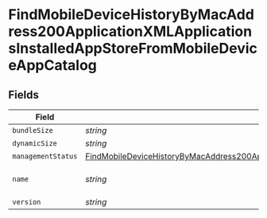 # FindMobileDeviceHistoryByMacAddress200ApplicationXMLApplicationsInstalledAppStoreFromMobileDeviceAppCatalog


## Fields

| Field                                                                                                                                                                                                                                                                                 | Type                                                                                                                                                                                                                                                                                  | Required                                                                                                                                                                                                                                                                              | Description                                                                                                                                                                                                                                                                           | Example                                                                                                                                                                                                                                                                               |
| ------------------------------------------------------------------------------------------------------------------------------------------------------------------------------------------------------------------------------------------------------------------------------------- | ------------------------------------------------------------------------------------------------------------------------------------------------------------------------------------------------------------------------------------------------------------------------------------- | ------------------------------------------------------------------------------------------------------------------------------------------------------------------------------------------------------------------------------------------------------------------------------------- | ------------------------------------------------------------------------------------------------------------------------------------------------------------------------------------------------------------------------------------------------------------------------------------- | ------------------------------------------------------------------------------------------------------------------------------------------------------------------------------------------------------------------------------------------------------------------------------------- |
| `bundleSize`                                                                                                                                                                                                                                                                          | *string*                                                                                                                                                                                                                                                                              | :heavy_minus_sign:                                                                                                                                                                                                                                                                    | N/A                                                                                                                                                                                                                                                                                   | 3 MB                                                                                                                                                                                                                                                                                  |
| `dynamicSize`                                                                                                                                                                                                                                                                         | *string*                                                                                                                                                                                                                                                                              | :heavy_minus_sign:                                                                                                                                                                                                                                                                    | N/A                                                                                                                                                                                                                                                                                   | 12 KB                                                                                                                                                                                                                                                                                 |
| `managementStatus`                                                                                                                                                                                                                                                                    | [FindMobileDeviceHistoryByMacAddress200ApplicationXMLApplicationsInstalledAppStoreFromMobileDeviceAppCatalogManagementStatus](../../models/operations/findmobiledevicehistorybymacaddress200applicationxmlapplicationsinstalledappstorefrommobiledeviceappcatalogmanagementstatus.md) | :heavy_minus_sign:                                                                                                                                                                                                                                                                    | N/A                                                                                                                                                                                                                                                                                   |                                                                                                                                                                                                                                                                                       |
| `name`                                                                                                                                                                                                                                                                                | *string*                                                                                                                                                                                                                                                                              | :heavy_minus_sign:                                                                                                                                                                                                                                                                    | N/A                                                                                                                                                                                                                                                                                   | Self Service Mobile                                                                                                                                                                                                                                                                   |
| `version`                                                                                                                                                                                                                                                                             | *string*                                                                                                                                                                                                                                                                              | :heavy_minus_sign:                                                                                                                                                                                                                                                                    | N/A                                                                                                                                                                                                                                                                                   | 10.1.1                                                                                                                                                                                                                                                                                |